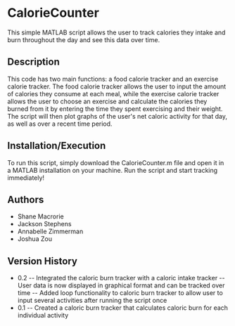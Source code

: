  # CalorieCounter
 This simple MATLAB script allows the user to track calories they intake and burn throughout the day and see this data over time.
 ## Description
This code has two main functions: a food calorie tracker and an exercise calorie tracker. The food calorie tracker allows the user to input the amount of calories they consume at each meal, while the exercise calorie tracker allows the user to choose an exercise and calculate the calories they burned from it by entering the time they spent exercising and their weight. The script will then plot graphs of the user's net caloric activity for that day, as well as over a recent time period. 
## Installation/Execution
To run this script, simply download the CalorieCounter.m file and open it in a MATLAB installation on your machine. Run the script and start tracking immediately!
## Authors
- Shane Macrorie
- Jackson Stephens
- Annabelle Zimmerman
- Joshua Zou
## Version History
- 0.2 
-- Integrated the caloric burn tracker with a caloric intake tracker
-- User data is now displayed in graphical format and can be tracked over time
-- Added loop functionality to caloric burn tracker to allow user to input several activities after running the script once
- 0.1
-- Created a caloric burn tracker that calculates caloric burn for each individual activity
